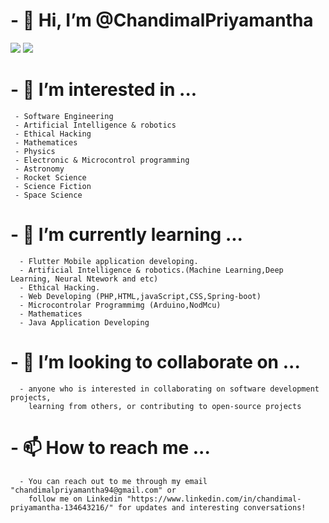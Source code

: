 # - 👋 Hi, I’m @ChandimalPriyamantha

![](https://github-readme-stats.vercel.app/api?username=ChandimalPriyamantha&theme=dark&hide_border=false&include_all_commits=false&count_private=false) 
![](https://github-readme-stats.vercel.app/api/top-langs/?username=ChandimalPriyamantha&theme=dark&hide_border=false&include_all_commits=false&count_private=false&layout=compact)
# - 👀 I’m interested in ...
     - Software Engineering
     - Artificial Intelligence & robotics
     - Ethical Hacking
     - Mathematices
     - Physics
     - Electronic & Microcontrol programming
     - Astronomy
     - Rocket Science 
     - Science Fiction 
     - Space Science
  
# - 🌱 I’m currently learning ...
      - Flutter Mobile application developing.
      - Artificial Intelligence & robotics.(Machine Learning,Deep Learning, Neural Ntework and etc)
      - Ethical Hacking.
      - Web Developing (PHP,HTML,javaScript,CSS,Spring-boot)
      - Microcontrolar Programmimg (Arduino,NodMcu) 
      - Mathematices
      - Java Application Developing
      
# - 💞️ I’m looking to collaborate on ...
      - anyone who is interested in collaborating on software development projects, 
        learning from others, or contributing to open-source projects
        
# - 📫 How to reach me ...
      - You can reach out to me through my email "chandimalpriyamantha94@gmail.com" or 
        follow me on Linkedin "https://www.linkedin.com/in/chandimal-priyamantha-134643216/" for updates and interesting conversations!
  
  
  


<!-- Proudly created with GPRM ( https://gprm.itsvg.in ) -->
     
<!---!

ChandimalPriyamantha/ChandimalPriyamantha is a ✨ special ✨ repository because its `README.md` (this file) appears on your GitHub profile.
You can click the Preview link to take a look at your changes.
--->
